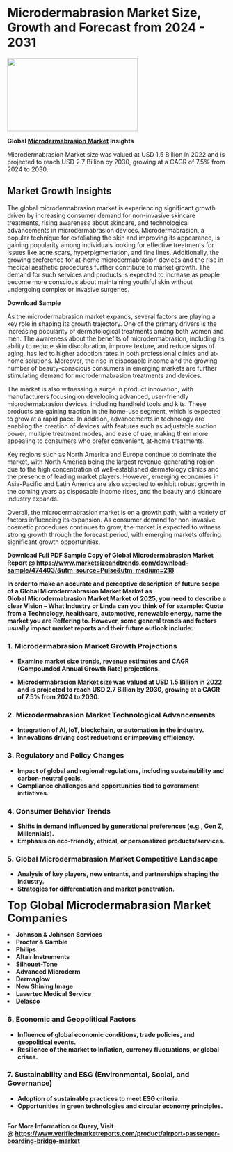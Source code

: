 <H1>Microdermabrasion Market Size, Growth and Forecast from 2024 - 2031</H1><img class="aligncenter size-medium wp-image-584254" src="https://thirdeyenews.in/wp-content/uploads/2024/09/Global-Market-Research-300x168.jpeg" alt="" width="300" height="168" /><p><strong>Global&nbsp;<a href="https://www.marketsizeandtrends.com/download-sample/474403/&amp;utm_source=Pulse&amp;utm_medium=218">Microdermabrasion Market</a> Insights</strong></p><p>Microdermabrasion Market size was valued at USD 1.5 Billion in 2022 and is projected to reach USD 2.7 Billion by 2030, growing at a CAGR of 7.5% from 2024 to 2030.</p><p><h2>Market Growth Insights</h2> <p>The global microdermabrasion market is experiencing significant growth driven by increasing consumer demand for non-invasive skincare treatments, rising awareness about skincare, and technological advancements in microdermabrasion devices. Microdermabrasion, a popular technique for exfoliating the skin and improving its appearance, is gaining popularity among individuals looking for effective treatments for issues like acne scars, hyperpigmentation, and fine lines. Additionally, the growing preference for at-home microdermabrasion devices and the rise in medical aesthetic procedures further contribute to market growth. The demand for such services and products is expected to increase as people become more conscious about maintaining youthful skin without undergoing complex or invasive surgeries.</p> <p><strong>Download Sample</strong></p> <p>As the microdermabrasion market expands, several factors are playing a key role in shaping its growth trajectory. One of the primary drivers is the increasing popularity of dermatological treatments among both women and men. The awareness about the benefits of microdermabrasion, including its ability to reduce skin discoloration, improve texture, and reduce signs of aging, has led to higher adoption rates in both professional clinics and at-home solutions. Moreover, the rise in disposable income and the growing number of beauty-conscious consumers in emerging markets are further stimulating demand for microdermabrasion treatments and devices.</p> <p>The market is also witnessing a surge in product innovation, with manufacturers focusing on developing advanced, user-friendly microdermabrasion devices, including handheld tools and kits. These products are gaining traction in the home-use segment, which is expected to grow at a rapid pace. In addition, advancements in technology are enabling the creation of devices with features such as adjustable suction power, multiple treatment modes, and ease of use, making them more appealing to consumers who prefer convenient, at-home treatments.</p> <p>Key regions such as North America and Europe continue to dominate the market, with North America being the largest revenue-generating region due to the high concentration of well-established dermatology clinics and the presence of leading market players. However, emerging economies in Asia-Pacific and Latin America are also expected to exhibit robust growth in the coming years as disposable income rises, and the beauty and skincare industry expands.</p> <p>Overall, the microdermabrasion market is on a growth path, with a variety of factors influencing its expansion. As consumer demand for non-invasive cosmetic procedures continues to grow, the market is expected to witness strong growth through the forecast period, with emerging markets offering significant growth opportunities.</p> <p><strong></p><p><span class=""><strong>Download Full PDF Sample Copy of Global Microdermabrasion Market Report</strong> @ <a href="https://www.marketsizeandtrends.com/download-sample/474403/&amp;utm_source=Pulse&amp;utm_medium=218" target="_blank">https://www.marketsizeandtrends.com/download-sample/474403/&amp;utm_source=Pulse&amp;utm_medium=218</a></span></p><p>In order to make an accurate and perceptive description of future scope of a Global&nbsp;Microdermabrasion Market Market as Global&nbsp;Microdermabrasion Market Market of 2025, you need to describe a clear Vision &ndash; What Industry or Linda can you think of for example: Quote from a Technology, healthcare, automotive, renewable energy, name the market you are Reffering to. However, some general trends and factors usually impact market reports and their future outlook include:</p><h3>1.&nbsp;<strong>Microdermabrasion Market Growth Projections</strong></h3><ul><li>Examine market size trends, revenue estimates and CAGR (Compounded Annual Growth Rate) projections.</li><li><p>Microdermabrasion Market size was valued at USD 1.5 Billion in 2022 and is projected to reach USD 2.7 Billion by 2030, growing at a CAGR of 7.5% from 2024 to 2030.</p></li></ul><h3>2.&nbsp;<strong>Microdermabrasion Market Technological Advancements</strong></h3><ul><li>Integration of AI, IoT, blockchain, or automation in the industry.</li><li>Innovations driving cost reductions or improving efficiency.</li></ul><h3>3.&nbsp;<strong>Regulatory and Policy Changes</strong></h3><ul><li>Impact of global and regional regulations, including sustainability and carbon-neutral goals.</li><li>Compliance challenges and opportunities tied to government initiatives.</li></ul><h3>4.&nbsp;<strong>Consumer Behavior Trends</strong></h3><ul><li>Shifts in demand influenced by generational preferences (e.g., Gen Z, Millennials).</li><li>Emphasis on eco-friendly, ethical, or personalized products/services.</li></ul><h3>5.&nbsp;<strong>Global Microdermabrasion Market Competitive Landscape</strong></h3><ul><li>Analysis of key players, new entrants, and partnerships shaping the industry.</li><li>Strategies for differentiation and market penetration.</li></ul><p data-pm-slice="1 1 []"><span style="color: inherit; font-family: inherit; font-size: 25px;">Top Global Microdermabrasion Market Companies</span></p><div class="" data-test-id=""><p><li>Johnson & Johnson Services</li><li> Procter & Gamble</li><li> Philips</li><li> Altair Instruments</li><li> Silhouet-Tone</li><li> Advanced Microderm</li><li> Dermaglow</li><li> New Shining Image</li><li> Lasertec Medical Service</li><li> Delasco</li></p></div><h3>6.&nbsp;<strong>Economic and Geopolitical Factors</strong></h3><ul><li>Influence of global economic conditions, trade policies, and geopolitical events.</li><li>Resilience of the market to inflation, currency fluctuations, or global crises.</li></ul><h3>7.&nbsp;<strong>Sustainability and ESG (Environmental, Social, and Governance)</strong></h3><ul><li>Adoption of sustainable practices to meet ESG criteria.</li><li>Opportunities in green technologies and circular economy principles.</li></ul><h2><strong style="font-size: 14px;">For More Information or Query, Visit @&nbsp;</strong><a style="background-color: #ffffff; font-size: 14px;" href="https://www.marketsizeandtrends.com/report/microdermabrasion-market/" target="_blank">https://www.verifiedmarketreports.com/product/airport-passenger-boarding-bridge-market</a></h2>

